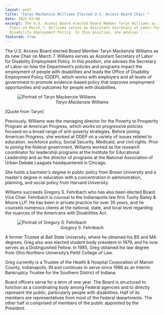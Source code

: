 ```yaml
---
layout: post
title: "Taryn Mackenzie Williams Elected U.S. Access Board Chair "
date: 2022-03-08
excerpt: The U.S. Access Board elected Board Member Taryn Williams as its new
  Chair on March 7. Williams serves as Assistant Secretary of Labor for
  Disability Employment Policy. In this position, she advises . . .
featured: true
---
```

The U.S. Access Board elected Board Member Taryn Mackenzie Williams as its new Chair on March 7. Williams serves as Assistant Secretary of Labor for Disability Employment Policy. In this position, she advises the Secretary of Labor on how the Department’s policies and programs impact the employment of people with disabilities and leads the Office of Disability Employment Policy (ODEP), which works with employers and all levels of government to promote evidence-based policy that improves employment opportunities and outcomes for people with disabilities.

<figure class="img-right">
  <img src="{{ site.baseurl }}/images/uploads/taryn-williams.png" alt="Portrait of Taryn Mackenzie Williams" class="center">
  <figcaption style="text-align:center">
    <em>Taryn Mackenzie Williams</em>
  </figcaption>
</figure>

\[Quote from Taryn] 

Previously, Williams was the managing director for the Poverty to Prosperity Program at American Progress, which works on progressive policies focused on a broad range of anti-poverty strategies. Before joining American Progress, she worked at ODEP on a variety of issues related to education, workforce policy, Social Security, Medicaid, and civil rights. Prior to joining the federal government, Williams worked as the research coordinator for leadership programs at the Institute for Educational Leadership and as the director of programs at the National Association of Urban Debate Leagues headquartered in Chicago. 

She holds a bachelor’s degree in public policy from Brown University and a master’s degree in education with a concentration in administration, planning, and social policy from Harvard University.  

Williams succeeds Gregory S. Fehribach who has also been elected Board Vice Chair. Fehribach is counsel to the Indianapolis law firm Tuohy Bailey & Moore LLP. He has been in private practice for over 35 years, and he counsels numerous clients at the national, state, and local level regarding the nuances of the Americans with Disabilities Act.

<figure class="img-right">
  <img src="{{ site.baseurl }}/images/uploads/greg-fehribach.png" alt="Portrait of Gregory S. Fehribach" class="center">
  <figcaption style="text-align:center">
    <em>Gregory S. Fehribach</em>
  </figcaption>
</figure>

A former Trustee at Ball State University, where he obtained his BS and MA degrees, Greg also was elected student body president in 1979, and he now serves as a Distinguished Fellow. In 1985, Greg obtained his law degree from Ohio Northern University’s Pettit College of Law.  

Greg currently is a Trustee of the Health & Hospital Corporation of Marion County, Indianapolis, IN and continues to serve since 1988 as an Interim Bankruptcy Trustee for the Southern District of Indiana. 

Board officers serve for a term of one year. The Board is structured to function as a coordinating body among Federal agencies and to directly represent the public, particularly people with disabilities. Half of its members are representatives from most of the Federal departments. The other half is comprised of members of the public appointed by the President.